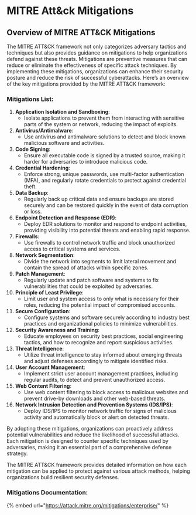 # MITRE Att\&ck Mitigations

## Overview of MITRE ATT\&CK Mitigations

The MITRE ATT\&CK framework not only categorizes adversary tactics and techniques but also provides guidance on mitigations to help organizations defend against these threats. Mitigations are preventive measures that can reduce or eliminate the effectiveness of specific attack techniques. By implementing these mitigations, organizations can enhance their security posture and reduce the risk of successful cyberattacks. Here’s an overview of the key mitigations provided by the MITRE ATT\&CK framework:

### Mitigations List:

1. **Application Isolation and Sandboxing**:
   * Isolate applications to prevent them from interacting with sensitive parts of the system or network, reducing the impact of exploits.
2. **Antivirus/Antimalware**:
   * Use antivirus and antimalware solutions to detect and block known malicious software and activities.
3. **Code Signing**:
   * Ensure all executable code is signed by a trusted source, making it harder for adversaries to introduce malicious code.
4. **Credential Hardening**:
   * Enforce strong, unique passwords, use multi-factor authentication (MFA), and regularly rotate credentials to protect against credential theft.
5. **Data Backup**:
   * Regularly back up critical data and ensure backups are stored securely and can be restored quickly in the event of data corruption or loss.
6. **Endpoint Detection and Response (EDR)**:
   * Deploy EDR solutions to monitor and respond to endpoint activities, providing visibility into potential threats and enabling rapid response.
7. **Firewalls**:
   * Use firewalls to control network traffic and block unauthorized access to critical systems and services.
8. **Network Segmentation**:
   * Divide the network into segments to limit lateral movement and contain the spread of attacks within specific zones.
9. **Patch Management**:
   * Regularly update and patch software and systems to fix vulnerabilities that could be exploited by adversaries.
10. **Principle of Least Privilege**:
    * Limit user and system access to only what is necessary for their roles, reducing the potential impact of compromised accounts.
11. **Secure Configuration**:
    * Configure systems and software securely according to industry best practices and organizational policies to minimize vulnerabilities.
12. **Security Awareness and Training**:
    * Educate employees on security best practices, social engineering tactics, and how to recognize and report suspicious activities.
13. **Threat Intelligence**:
    * Utilize threat intelligence to stay informed about emerging threats and adjust defenses accordingly to mitigate identified risks.
14. **User Account Management**:
    * Implement strict user account management practices, including regular audits, to detect and prevent unauthorized access.
15. **Web Content Filtering**:
    * Use web content filtering to block access to malicious websites and prevent drive-by downloads and other web-based threats.
16. **Network Intrusion Detection and Prevention Systems (IDS/IPS)**:
    * Deploy IDS/IPS to monitor network traffic for signs of malicious activity and automatically block or alert on detected threats.

By adopting these mitigations, organizations can proactively address potential vulnerabilities and reduce the likelihood of successful attacks. Each mitigation is designed to counter specific techniques used by adversaries, making it an essential part of a comprehensive defense strategy.&#x20;

The MITRE ATT\&CK framework provides detailed information on how each mitigation can be applied to protect against various attack methods, helping organizations build resilient security defenses.

### Mitigations Documentation:

{% embed url="https://attack.mitre.org/mitigations/enterprise/" %}
